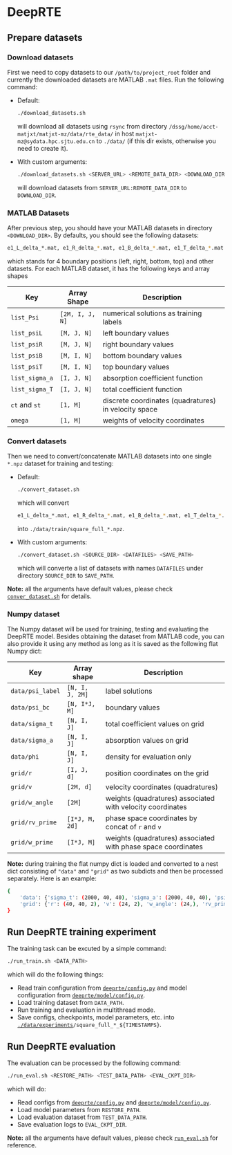 # DeepRTE

## Prepare datasets

### Download datasets

First we need to copy datasets to our `/path/to/project_root` folder and currently the downloaded
datasets are MATLAB `.mat` files. Run the following command:

- Default:

  ```bash
  ./download_datasets.sh
  ```

  will download all datasets using `rsync` from directory `/dssg/home/acct-matjxt/matjxt-mz/data/rte_data/` in
  host `matjxt-mz@sydata.hpc.sjtu.edu.cn` to `./data/` (if this dir exists, otherwise you need to
  create it).

- With custom arguments:

  ```bash
  ./download_datasets.sh <SERVER_URL> <REMOTE_DATA_DIR> <DOWNLOAD_DIR>
  ```

  will download datasets from `SERVER_URL:REMOTE_DATA_DIR` to `DOWNLOAD_DIR`.

### MATLAB Datasets

After previous step, you should have your MATLAB datasets in directory `<DOWNLOAD_DIR>`. By
defaults, you should see the following datasets:

```bash
e1_L_delta_*.mat, e1_R_delta_*.mat, e1_B_delta_*.mat, e1_T_delta_*.mat
```

which stands for 4 boundary positions (left, right, bottom, top) and other datasets. For each MATLAB
dataset, it has the following keys and array shapes

| Key            | Array Shape     | Description                                          |
| -------------- | --------------- | ---------------------------------------------------- |
| `list_Psi`     | `[2M, I, J, N]` | numerical solutions as training labels               |
| `list_psiL`    | `[M, J, N]`     | left boundary values                                 |
| `list_psiR`    | `[M, J, N]`     | right boundary values                                |
| `list_psiB`    | `[M, I, N]`     | bottom boundary values                               |
| `list_psiT`    | `[M, I, N]`     | top boundary values                                  |
| `list_sigma_a` | `[I, J, N]`     | absorption coefficient function                      |
| `list_sigma_T` | `[I, J, N]`     | total coefficient function                           |
| `ct` and `st`  | `[1, M]`        | discrete coordinates (quadratures) in velocity space |
| `omega`        | `[1, M]`        | weights of velocity coordinates                      |

### Convert datasets

Then we need to convert/concatenate MATLAB datasets into one single `*.npz` dataset for training and
testing:

- Default:

  ```bash
  ./convert_dataset.sh
  ```

  which will convert

  ```bash
  e1_L_delta_*.mat, e1_R_delta_*.mat, e1_B_delta_*.mat, e1_T_delta_*.mat
  ```

  into `./data/train/square_full_*.npz`.

- With custom arguments:

  ```bash
  ./convert_dataset.sh <SOURCE_DIR> <DATAFILES> <SAVE_PATH>
  ```

  which will converte a list of datasets with names `DATAFILES` under directory `SOURCE_DIR` to
  `SAVE_PATH`.

**Note:** all the arguments have default values, please check
[`conver_dataset.sh`](./convert_dataset.sh) for details.

### Numpy dataset

The Numpy dataset will be used for training, testing and evaluating the DeepRTE model. Besides
obtaining the dataset from MATLAB code, you can also provide it using any method as long as it is
saved as the following flat Numpy dict:

| Key              | Array shape     | Description                                                   |
| ---------------- | --------------- | ------------------------------------------------------------- |
| `data/psi_label` | `[N, I, J, 2M]` | label solutions                                               |
| `data/psi_bc`    | `[N, I*J, M]`   | boundary values                                               |
| `data/sigma_t`   | `[N, I, J]`     | total coefficient values on grid                              |
| `data/sigma_a`   | `[N, I, J]`     | absorption values on grid                                     |
| `data/phi`       | `[N, I, J]`     | density for evaluation only                                   |
| `grid/r`         | `[I, J, d]`     | position coordinates on the grid                              |
| `grid/v`         | `[2M, d]`       | velocity coordinates (quadratures)                            |
| `grid/w_angle`   | `[2M]`          | weights (quadratures) associated with velocity coordinates    |
| `grid/rv_prime`  | `[I*J, M, 2d]`  | phase space coordinates by concat of `r` and `v`              |
| `grid/w_prime`   | `[I*J, M]`      | weights (quadratures) associated with phase space coordinates |

**Note:** during training the flat numpy dict is loaded and converted to a nest dict consisting of
`"data"` and `"grid"` as two subdicts and then be processed separately. Here is an example:

```bash
{
    'data': {'sigma_t': (2000, 40, 40), 'sigma_a': (2000, 40, 40), 'psi_label': (2000, 40, 40, 24), 'phi': (2000, 40, 40), 'psi_bc': (2000, 160, 12)},
    'grid': {'r': (40, 40, 2), 'v': (24, 2), 'w_angle': (24,), 'rv_prime': (160, 12, 4), 'w_prime': (160, 12)}
}
```

## Run DeepRTE training experiment

The training task can be excuted by a simple command:

```bash
./run_train.sh <DATA_PATH>
```

which will do the following things:

- Read train configuration from [`deeprte/config.py`](./deeprte/config.py) and model configuration
  from [`deeprte/model/config.py`](./deeprte/model/config.py).
- Load training dataset from `DATA_PATH`.
- Run training and evaluation in multithread mode.
- Save configs, checkpoints, model parameters, etc. into
  [`./data/experiments`](./data/experiments/)`/square_full_*_${TIMESTAMPS}`.

## Run DeepRTE evaluation

The evaluation can be processed by the following command:

```bash
./run_eval.sh <RESTORE_PATH> <TEST_DATA_PATH> <EVAL_CKPT_DIR>
```

which will do:

- Read configs from [`deeprte/config.py`](./deeprte/config.py) and
  [`deeprte/model/config.py`](./deeprte/model/config.py).
- Load model parameters from `RESTORE_PATH`.
- Load evaluation dataset from `TEST_DATA_PATH`.
- Save evaluation logs to `EVAL_CKPT_DIR`.

**Note:** all the arguments have default values, please check [`run_eval.sh`](run_eval.sh) for
reference.
